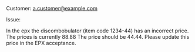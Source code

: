 Customer: a.customer@example.com

Issue:

In the epx the discombobulator (item code 1234-44) has an incorrect price.
The prices is currently 88.88
The price should be 44.44.
Please update this price in the EPX acceptance.